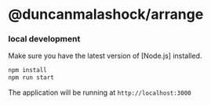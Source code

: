# @duncanmalashock/arrange

### local development

Make sure you have the latest version of [Node.js] installed.

```bash
npm install
npm run start
```

The application will be running at `http://localhost:3000`
